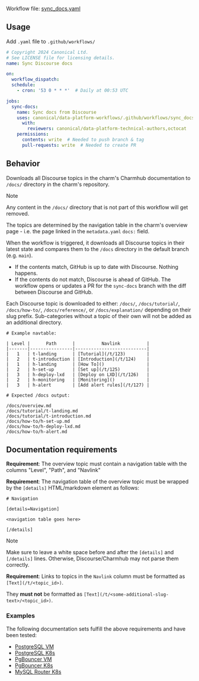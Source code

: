 Workflow file: [sync_docs.yaml](sync_docs.yaml)

## Usage
Add `.yaml` file to `.github/workflows/`

```yaml
# Copyright 2024 Canonical Ltd.
# See LICENSE file for licensing details.
name: Sync Discourse docs

on:
  workflow_dispatch:
  schedule:
    - cron: '53 0 * * *'  # Daily at 00:53 UTC

jobs:
  sync-docs:
    name: Sync docs from Discourse
    uses: canonical/data-platform-workflows/.github/workflows/sync_docs.yaml@v0.0.0
      with:
        reviewers: canonical/data-platform-technical-authors,octocat
    permissions:
      contents: write  # Needed to push branch & tag
      pull-requests: write  # Needed to create PR
```

## Behavior

Downloads all Discourse topics in the charm's Charmhub documentation to `/docs/` directory in the charm's repository.

>[!NOTE]
> Any content in the `/docs/` directory that is not part of this workflow will get removed.

The topics are determined by the navigation table in the charm's overview page - i.e. the page linked in the `metadata.yaml` `docs:` field. 

When the workflow is triggered, it downloads all Discourse topics in their latest state and compares them to the `/docs` directory in the default branch (e.g. `main`).
* If the contents match, GitHub is up to date with Discourse. Nothing happens.
* If the contents do not match, Discourse is ahead of GitHub. The workflow opens or updates a PR for the `sync-docs` branch with the diff between Discourse and GitHub.

Each Discourse topic is downloaded to either: `/docs/`, `/docs/tutorial/`, `/docs/how-to/`, `/docs/reference/`, or `/docs/explanation/` depending on their slug prefix. Sub-categories without a topic of their own will not be added as an additional directory.

```
# Example navtable:

| Level |      Path      |          Navlink          |
|-------|----------------|---------------------------|
|   1   | t-landing      | [Tutorial](/t/123)        |
|   2   | t-introduction | [Introduction](/t/124)    |
|   1   | h-landing      | [How To]()                |
|   2   | h-set-up       | [Set up](/t/125)          |
|   3   | h-deploy-lxd   | [Deploy on LXD](/t/126)   |
|   2   | h-monitoring   | [Monitoring]()            |
|   3   | h-alert        | [Add alert rules](/t/127) |

# Expected /docs output:

/docs/overview.md
/docs/tutorial/t-landing.md
/docs/tutorial/t-introduction.md
/docs/how-to/h-set-up.md
/docs/how-to/h-deploy-lxd.md
/docs/how-to/h-alert.md
```

## Documentation requirements

**Requirement**: The overview topic must contain a navigation table with the columns "Level", "Path", and "Navlink"

**Requirement**: The navigation table of the overview topic must be wrapped by the `[details]` HTML/markdown element as follows:

```
# Navigation

[details=Navigation]

<navigation table goes here>

[/details]

```

> [!NOTE]  
> Make sure to leave a white space before and after the `[details]` and `[/details]` lines. Otherwise, Discourse/Charmhub may not parse them correctly.

**Requirement**: Links to topics in the `Navlink` column must be formatted as `[Text](/t/<topic_id>)`. 

They **must not** be formatted as `[Text](/t/<some-additional-slug-text>/<topic_id>)`.

### Examples
The following documentation sets fulfill the above requirements and have been tested:
* [PostgreSQL VM](https://discourse.charmhub.io/t/charmed-postgresql-documentation/9710)
* [PostgreSQL K8s](https://discourse.charmhub.io/t/charmed-postgresql-k8s-documentation/9307)
* [PgBouncer VM](https://discourse.charmhub.io/t/pgbouncer-documentation/12133)
* [PgBouncer K8s](https://discourse.charmhub.io/t/pgbouncer-k8s-documentation/12132)
* [MySQL Router K8s](https://discourse.charmhub.io/t/mysql-router-k8s-documentation/12130)
